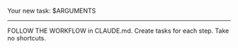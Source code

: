 Your new task:
$ARGUMENTS

---

FOLLOW THE WORKFLOW in CLAUDE.md. Create tasks for each step. Take no shortcuts.
